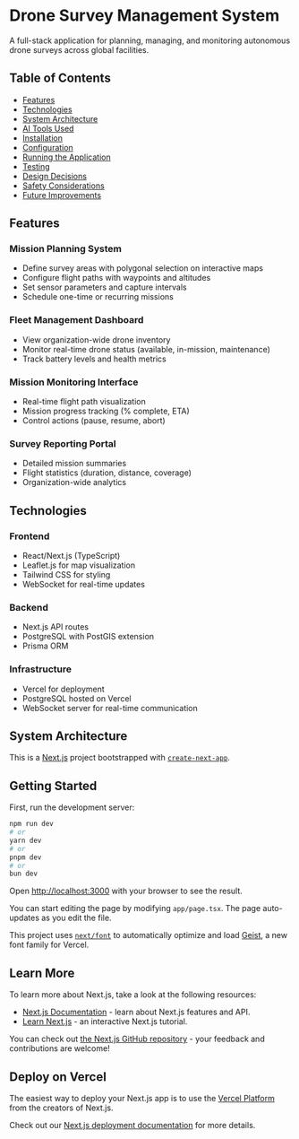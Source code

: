 # Drone Survey Management System

A full-stack application for planning, managing, and monitoring autonomous drone surveys across global facilities.

## Table of Contents
- [Features](#features)
- [Technologies](#technologies)
- [System Architecture](#system-architecture)
- [AI Tools Used](#ai-tools-used)
- [Installation](#installation)
- [Configuration](#configuration)
- [Running the Application](#running-the-application)
- [Testing](#testing)
- [Design Decisions](#design-decisions)
- [Safety Considerations](#safety-considerations)
- [Future Improvements](#future-improvements)

## Features

### Mission Planning System
- Define survey areas with polygonal selection on interactive maps
- Configure flight paths with waypoints and altitudes
- Set sensor parameters and capture intervals
- Schedule one-time or recurring missions

### Fleet Management Dashboard
- View organization-wide drone inventory
- Monitor real-time drone status (available, in-mission, maintenance)
- Track battery levels and health metrics

### Mission Monitoring Interface
- Real-time flight path visualization
- Mission progress tracking (% complete, ETA)
- Control actions (pause, resume, abort)

### Survey Reporting Portal
- Detailed mission summaries
- Flight statistics (duration, distance, coverage)
- Organization-wide analytics

## Technologies

### Frontend
- React/Next.js (TypeScript)
- Leaflet.js for map visualization
- Tailwind CSS for styling
- WebSocket for real-time updates

### Backend
- Next.js API routes
- PostgreSQL with PostGIS extension
- Prisma ORM

### Infrastructure
- Vercel for deployment
- PostgreSQL hosted on Vercel
- WebSocket server for real-time communication

## System Architecture

This is a [Next.js](https://nextjs.org) project bootstrapped with [`create-next-app`](https://nextjs.org/docs/app/api-reference/cli/create-next-app).

## Getting Started

First, run the development server:

```bash
npm run dev
# or
yarn dev
# or
pnpm dev
# or
bun dev
```

Open [http://localhost:3000](http://localhost:3000) with your browser to see the result.

You can start editing the page by modifying `app/page.tsx`. The page auto-updates as you edit the file.

This project uses [`next/font`](https://nextjs.org/docs/app/building-your-application/optimizing/fonts) to automatically optimize and load [Geist](https://vercel.com/font), a new font family for Vercel.

## Learn More

To learn more about Next.js, take a look at the following resources:

- [Next.js Documentation](https://nextjs.org/docs) - learn about Next.js features and API.
- [Learn Next.js](https://nextjs.org/learn) - an interactive Next.js tutorial.

You can check out [the Next.js GitHub repository](https://github.com/vercel/next.js) - your feedback and contributions are welcome!

## Deploy on Vercel

The easiest way to deploy your Next.js app is to use the [Vercel Platform](https://vercel.com/new?utm_medium=default-template&filter=next.js&utm_source=create-next-app&utm_campaign=create-next-app-readme) from the creators of Next.js.

Check out our [Next.js deployment documentation](https://nextjs.org/docs/app/building-your-application/deploying) for more details.
